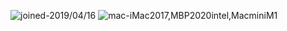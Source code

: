 ![joined-2019/04/16](https://img.shields.io/badge/joined-2019/04/16-brightgreen) ![mac-iMac2017,MBP2020intel,MacminiM1](https://img.shields.io/badge/mac-iMac2017,MBP2020intel,MacminiM1-brightgreen)
